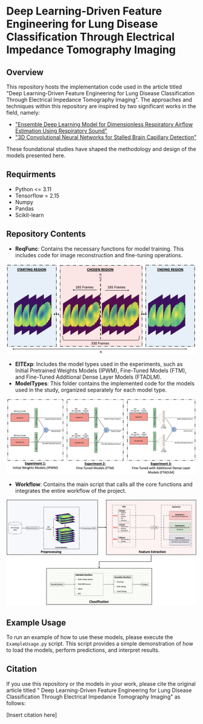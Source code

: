 # Deep Learning-Driven Feature Engineering for Lung Disease Classification Through Electrical Impedance Tomography Imaging

## Overview

This repository hosts the implementation code used in the article titled "Deep Learning-Driven Feature Engineering for Lung Disease Classification Through Electrical Impedance Tomography Imaging". The approaches and techniques within this repository are inspired by two significant works in the field, namely:
- ["Ensemble Deep Learning Model for Dimensionless Respiratory Airflow Estimation Using Respiratory Sound"](https://github.com/DiogoMPessoa/Dimensionless-Respiratory-Airflow-Estimation.git)
- ["3D Convolutional Neural Networks for Stalled Brain Capillary Detection"](https://github.com/ZFTurbo/classification_models_3D.git)

These foundational studies have shaped the methodology and design of the models presented here.





## Requirments
- Python <= 3.11
- Tensorflow = 2.15
- Numpy
- Pandas
- Scikit-learn


## Repository Contents

- **ReqFunc**: Contains the necessary functions for model training. This includes code for image reconstruction and fine-tuning operations.

<p align="center">
  <img src="Images/Preprocessing.png" width="700" alt="Preprocessing" />
</p>


- **EITExp**: Includes the model types used in the experiments, such as Initial Pretrained Weights Models (IPWM), Fine-Tuned Models (FTM), and Fine-Tuned Additional Dense Layer Models (FTADLM).
- **ModelTypes**: This folder contains the implemented code for the models used in the study, organized separately for each model type.


<p align="center">
  <img src="Images/Models.png" width="700" alt="Models" />
</p>

- **Workflow**: Contains the main script that calls all the core functions and integrates the entire workflow of the project.

<p align="center">
  <img src="Images/Workflow.png" width="700" alt="Workflow" />
</p>

  
## Example Usage

To run an example of how to use these models, please execute the `ExampleUsage.py` script. This script provides a simple demonstration of how to load the models, perform predictions, and interpret results.

## Citation

If you use this repository or the models in your work, please cite the original article titled " Deep Learning-Driven Feature Engineering for Lung Disease Classification Through Electrical Impedance Tomography Imaging" as follows:

[Insert citation here]

